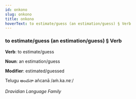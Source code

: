 ```yaml
---
id: onkono
slug: onkono
title: onkono
hoverText: to estimate/guess (an estimation/guess) § Verb
---
```


### to estimate/guess (an estimation/guess) § Verb

**Verb**: to estimate/guess

**Noun**: an estimation/guess

**Modifier**: estimated/guessed

Telugu అంచనా añcanā /aṁ.ka.nɐː/

*Dravidian Language Family*